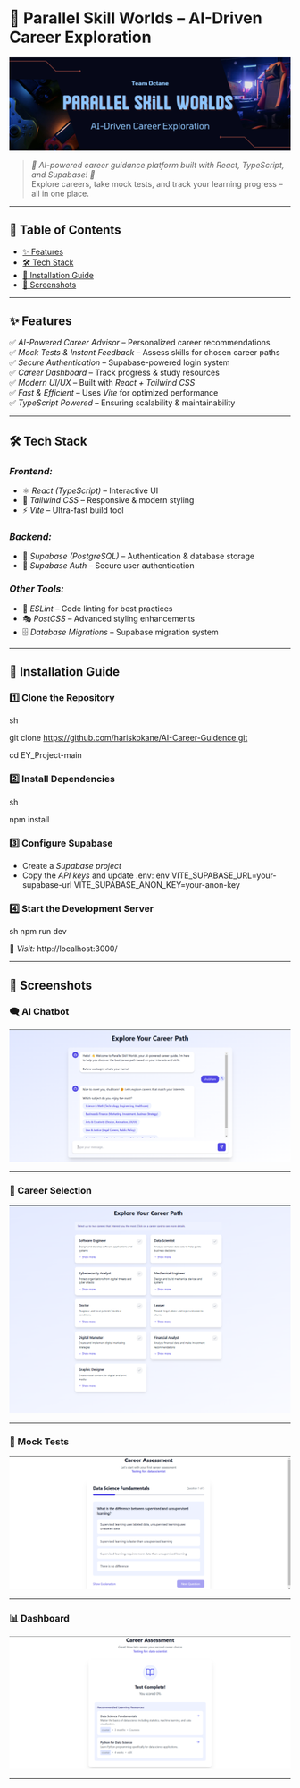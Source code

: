 # 🚀 Parallel Skill Worlds – AI-Driven Career Exploration

![Parallel Skill Worlds Banner](screenshots/octane.png)

> *🌟 AI-powered career guidance platform built with React, TypeScript, and Supabase! 🌟*  
> Explore careers, take mock tests, and track your learning progress – all in one place.

---

## 📌 Table of Contents
- [✨ Features](#-features)
- [🛠️ Tech Stack](#-tech-stack)
- [🚀 Installation Guide](#-installation-guide)
- [📸 Screenshots](#-screenshots)
  
---

## ✨ Features
✅ *AI-Powered Career Advisor* – Personalized career recommendations  
✅ *Mock Tests & Instant Feedback* – Assess skills for chosen career paths  
✅ *Secure Authentication* – Supabase-powered login system  
✅ *Career Dashboard* – Track progress & study resources  
✅ *Modern UI/UX* – Built with *React + Tailwind CSS*  
✅ *Fast & Efficient* – Uses *Vite* for optimized performance  
✅ *TypeScript Powered* – Ensuring scalability & maintainability  

---

## 🛠️ Tech Stack
### *Frontend:*
- ⚛️ *React (TypeScript)* – Interactive UI  
- 🎨 *Tailwind CSS* – Responsive & modern styling  
- ⚡ *Vite* – Ultra-fast build tool  

### *Backend:*
- 🏪 *Supabase (PostgreSQL)* – Authentication & database storage  
- 🔐 *Supabase Auth* – Secure user authentication  

### *Other Tools:*
- 🧹 *ESLint* – Code linting for best practices  
- 🎭 *PostCSS* – Advanced styling enhancements  
- 🗄 *Database Migrations* – Supabase migration system  

---

## 🚀 Installation Guide
### 1️⃣ Clone the Repository
sh

git clone https://github.com/hariskokane/AI-Career-Guidence.git

cd EY_Project-main


### 2️⃣ Install Dependencies
sh

npm install


### 3️⃣ Configure Supabase
- Create a *Supabase project*  
- Copy the *API keys* and update .env:
env
VITE_SUPABASE_URL=your-supabase-url
VITE_SUPABASE_ANON_KEY=your-anon-key


### 4️⃣ Start the Development Server
sh
npm run dev

🚀 *Visit:* http://localhost:3000/

---

## 📸 Screenshots

### 🗨️ AI Chatbot
![Chatbot](screenshots/5.png)
___

### 🎯 Career Selection
![Selection](screenshots/4.png)
___

### 📝 Mock Tests
![Tests](screenshots/7.png)
___

### 📊 Dashboard
![Dashboard](screenshots/8.png)
___
